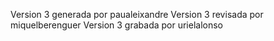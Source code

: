Version 3 generada por paualeixandre
Version 3 revisada por miquelberenguer
Version 3 grabada por urielalonso
